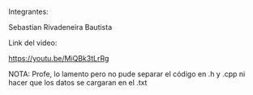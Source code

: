 Integrantes:

Sebastian Rivadeneira Bautista

Link del video:

https://youtu.be/MiQBk3tLrRg



NOTA:
Profe, lo lamento pero no pude separar el código en .h y .cpp ni hacer que los datos se cargaran en el .txt
